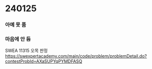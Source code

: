 # 240125
### 아예 못 품

### 마음에 안 듬

SWEA 11315 오목 판정 https://swexpertacademy.com/main/code/problem/problemDetail.do?contestProbId=AXaSUPYqPYMDFASQ